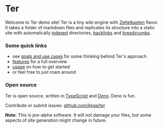 # Ter

Welcome to Ter demo site! Ter is a tiny wiki engine with
[Zettelkasten](zettelkasten.md) flavor. It takes a folder of markdown files and
replicates its structure into a static site with automatically
[indexed](features/index-pages.md) directories,
[backlinks](features/backlinks.md) and [breadcrumbs](features/breadcrumbs.md).

### Some quick links

- see [goals and use cases](goals-and-use-cases.md) for some thinking behind
  Ter's approach
- [features](features/index.md) for a full overview
- [usage](usage.md) on how to get started
- or feel free to just roam around

### Open source

Ter is open source, written in [TypeScript](https://www.typescriptlang.org/) and
[Deno](https://deno.land). Deno is fun.

Contribute or submit issues: [github.com/kkga/ter](https://github.com/kkga/ter)

**Note:** This is pre-alpha software. It will not damage your files, but some
aspects of site generation might change in future.
